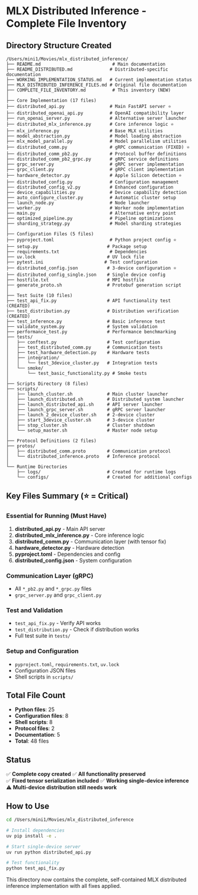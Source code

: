 # MLX Distributed Inference - Complete File Inventory

## Directory Structure Created

```
/Users/mini1/Movies/mlx_distributed_inference/
├── README.md                           # Main documentation
├── README_DISTRIBUTED.md              # Distributed-specific documentation
├── WORKING_IMPLEMENTATION_STATUS.md   # Current implementation status
├── MLX_DISTRIBUTED_INFERENCE_FILES.md # Original file documentation
├── COMPLETE_FILE_INVENTORY.md          # This inventory (NEW)
│
├── Core Implementation (17 files)
├── distributed_api.py                 # Main FastAPI server ⭐
├── distributed_openai_api.py          # OpenAI compatibility layer
├── run_openai_server.py               # Alternative server launcher
├── distributed_mlx_inference.py       # Core inference logic ⭐
├── mlx_inference.py                   # Base MLX utilities
├── model_abstraction.py               # Model loading abstraction
├── mlx_model_parallel.py              # Model parallelism utilities
├── distributed_comm.py                # gRPC communication (FIXED) ⭐
├── distributed_comm_pb2.py            # Protocol buffer definitions
├── distributed_comm_pb2_grpc.py       # gRPC service definitions
├── grpc_server.py                     # gRPC server implementation
├── grpc_client.py                     # gRPC client implementation
├── hardware_detector.py               # Apple Silicon detection ⭐
├── distributed_config.py              # Configuration management
├── distributed_config_v2.py           # Enhanced configuration
├── device_capabilities.py             # Device capability detection
├── auto_configure_cluster.py          # Automatic cluster setup
├── launch_node.py                     # Node launcher
├── worker.py                          # Worker node implementation
├── main.py                            # Alternative entry point
├── optimized_pipeline.py              # Pipeline optimizations
├── sharding_strategy.py               # Model sharding strategies
│
├── Configuration Files (5 files)
├── pyproject.toml                     # Python project config ⭐
├── setup.py                          # Package setup
├── requirements.txt                   # Dependencies
├── uv.lock                           # UV lock file
├── pytest.ini                       # Test configuration
├── distributed_config.json           # 3-device configuration ⭐
├── distributed_config_single.json    # Single device config
├── hostfile.txt                      # MPI hostfile
├── generate_proto.sh                 # Protobuf generation script
│
├── Test Suite (10 files)
├── test_api_fix.py                   # API functionality test (CREATED)
├── test_distribution.py              # Distribution verification (CREATED)
├── test_inference.py                 # Basic inference test
├── validate_system.py                # System validation
├── performance_test.py               # Performance benchmarking
├── tests/
│   ├── conftest.py                   # Test configuration
│   ├── test_distributed_comm.py      # Communication tests
│   ├── test_hardware_detection.py    # Hardware tests
│   ├── integration/
│   │   └── test_3device_cluster.py   # Integration tests
│   └── smoke/
│       └── test_basic_functionality.py # Smoke tests
│
├── Scripts Directory (8 files)
├── scripts/
│   ├── launch_cluster.sh             # Main cluster launcher
│   ├── launch_distributed.sh         # Distributed system launcher
│   ├── launch_distributed_api.sh     # API server launcher
│   ├── launch_grpc_server.sh         # gRPC server launcher
│   ├── launch_2_device_cluster.sh    # 2-device cluster
│   ├── start_3device_cluster.sh      # 3-device cluster
│   ├── stop_cluster.sh               # Cluster shutdown
│   └── setup_master.sh               # Master node setup
│
├── Protocol Definitions (2 files)
├── protos/
│   ├── distributed_comm.proto        # Communication protocol
│   └── distributed_inference.proto   # Inference protocol
│
└── Runtime Directories
    ├── logs/                         # Created for runtime logs
    └── configs/                      # Created for additional configs
```

## Key Files Summary (⭐ = Critical)

### Essential for Running (Must Have)
1. **distributed_api.py** - Main API server
2. **distributed_mlx_inference.py** - Core inference logic  
3. **distributed_comm.py** - Communication layer (with tensor fix)
4. **hardware_detector.py** - Hardware detection
5. **pyproject.toml** - Dependencies and config
6. **distributed_config.json** - System configuration

### Communication Layer (gRPC)
- All `*_pb2.py` and `*_grpc.py` files
- `grpc_server.py` and `grpc_client.py`

### Test and Validation 
- `test_api_fix.py` - Verify API works
- `test_distribution.py` - Check if distribution works
- Full test suite in `tests/`

### Setup and Configuration
- `pyproject.toml`, `requirements.txt`, `uv.lock`
- Configuration JSON files
- Shell scripts in `scripts/`

## Total File Count
- **Python files**: 25
- **Configuration files**: 8  
- **Shell scripts**: 8
- **Protocol files**: 2
- **Documentation**: 5
- **Total**: 48 files

## Status
✅ **Complete copy created**
✅ **All functionality preserved**  
✅ **Fixed tensor serialization included**
✅ **Working single-device inference**
⚠️  **Multi-device distribution still needs work**

## How to Use

```bash
cd /Users/mini1/Movies/mlx_distributed_inference

# Install dependencies
uv pip install -e .

# Start single-device server
uv run python distributed_api.py

# Test functionality
python test_api_fix.py
```

This directory now contains the complete, self-contained MLX distributed inference implementation with all fixes applied.